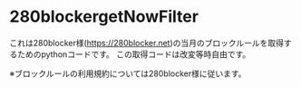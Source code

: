 # 280blockergetNowFilter
これは280blocker様(https://280blocker.net)の当月のブロックルールを取得するためのpythonコードです。
この取得コードは改変等時自由です。

※ブロックルールの利用規約については280blocker様に従います。
